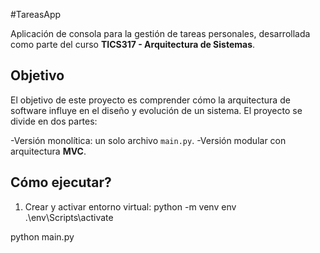 #TareasApp

Aplicación de consola para la gestión de tareas personales, desarrollada como parte del curso **TICS317 - Arquitectura de Sistemas**.

## Objetivo

El objetivo de este proyecto es comprender cómo la arquitectura de software influye en el diseño y evolución de un sistema. El proyecto se divide en dos partes:

-Versión monolítica: un solo archivo `main.py`.
-Versión modular con arquitectura **MVC**.




## Cómo ejecutar?

1. Crear y activar entorno virtual:
   python -m venv env
   .\env\Scripts\activate

python main.py


